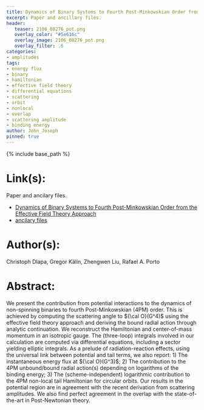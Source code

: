 ```yaml
---
title: Dynamics of Binary Systems to Fourth Post-Minkowskian Order from the Effective Field Theory Approach
excerpt: Paper and ancillary files.
header:
   teaser: 2106_08276_pot.png
   overlay_color: "#5e616c"
   overlay_image: 2106_08276_pot.png
   overlay_filter: .6
categories:
- amplitudes
tags:
- energy flux
- binary
- hamiltonian
- effective field theory
- differential equations
- scattering
- orbit
- nonlocal
- overlap
- scattering amplitude
- binding energy
author: John_Joseph
pinned: true
---
```

{% include base_path %}

# Link(s):
Paper and ancilary files.
  * [Dynamics of Binary Systems to Fourth Post-Minkowskian Order from the Effective Field Theory Approach](https://arxiv.org/abs/2106.08276)
  * [ancilary files](https://arxiv.org/src/2106.08276/anc)

# Author(s):
Christoph Dlapa, Gregor Kälin, Zhengwen Liu, Rafael A. Porto

# Abstract:
We present the contribution from potential interactions to the dynamics of non-spinning binaries to fourth Post-Minkowskian (4PM) order. This is achieved by computing the scattering angle to ${\cal O}(G^4)$ using the effective field theory approach and deriving the bound radial action through analytic continuation. We reconstruct the Hamiltonian and center-of-mass momentum in an isotropic gauge. The (three-loop) integrals involved in our calculation are computed via differential equations, including a sector yielding elliptic integrals. As a prelude of radiation-reaction effects, using the universal link between potential and tail terms, we also report: 1) The instantaneous energy flux at ${\cal O}(G^3)$; 2) The contribution to the 4PM unbound/bound radial action(s) depending on logarithms of the binding energy; 3) The (scheme-independent) logarithmic contribution to the 4PM non-local tail Hamiltonian for circular orbits. Our results in the potential region are in agreement with the recent derivation from scattering amplitudes. We also find perfect agreement in the overlap with the state-of-the-art in Post-Newtonian theory.
